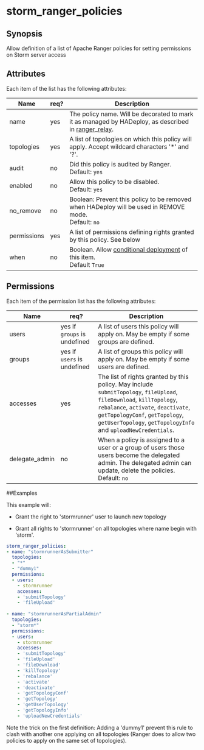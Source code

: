 # storm_ranger_policies

## Synopsis

Allow definition of a list of Apache Ranger policies for setting permissions on Storm server access

## Attributes

Each item of the list has the following attributes:

Name | req?	 |	Description
--- | ---  | ---
name|yes|The policy name. Will be decorated to mark it as managed by HADeploy, as described in [ranger_relay](./ranger_relay).
topologies|yes|A list of topologies on which this policy will apply. Accept wildcard characters '*' and '?'.
audit|no|Did this policy is audited by Ranger.<br>Default: `yes`
enabled|no|Allow this policy to be disabled.<br>Default: `yes`
no_remove|no|Boolean: Prevent this policy to be removed when HADeploy will be used in REMOVE mode.<br>Default: `no`
permissions|yes|A list of permissions defining rights granted by this policy. See below
when|no|Boolean. Allow [conditional deployment](../../more/conditional_deployment) of this item.<br>Default `True` 

## Permissions

Each item of the permission list has the following attributes:

Name | req?	| Description
--- | ---  | ---
users|yes if `groups` is undefined|A list of users this policy will apply on. May be empty if some groups are defined.
groups|yes if `users` is undefined|A list of groups this policy will apply on. May be empty if some users are defined.
accesses|yes|The list of rights granted by this policy. May include `submitTopology`, `fileUpload`, `fileDownload`, `killTopology`, `rebalance`, `activate`, `deactivate`, `getTopologyConf`, `getTopology`, `getUserTopology`, `getTopologyInfo` and `uploadNewCredentials`.
delegate_admin|no|When a policy is assigned to a user or a group of users those users become the delegated admin. The delegated admin can update, delete the policies.<br>Default: `no`

##Examples

This example will:

- Grant the right to 'stormrunner' user to launch new topology

- Grant all rights to 'stormrunner' on all topologies where name begin with 'storm'.

```yaml
storm_ranger_policies:
- name: "stormrunnerAsSubmitter"
  topologies: 
  - "*"
  - "dummy1"
  permissions:
  - users:
    - stormrunner
    accesses:
    - 'submitTopology'
    - 'fileUpload'
    
- name: "stormrunnerAsPartialAdmin"
  topologies: 
  - "storm*"
  permissions:
  - users:
    - stormrunner
    accesses:
    - 'submitTopology'
    - 'fileUpload'
    - 'fileDownload'
    - 'killTopology'
    - 'rebalance'
    - 'activate'
    - 'deactivate'
    - 'getTopologyConf'
    - 'getTopology'
    - 'getUserTopology'
    - 'getTopologyInfo'
    - 'uploadNewCredentials'
``` 

Note the trick on the first definition: Adding a 'dummy1' prevent this rule to clash with another one applying on all topologies (Ranger does to allow two policies to apply on the same set of topologies).



